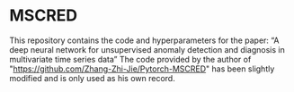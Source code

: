 # MSCRED
This repository contains the code and hyperparameters for the paper:
“A deep neural network for unsupervised anomaly detection and diagnosis in multivariate time series data”
The code provided by the author of "https://github.com/Zhang-Zhi-Jie/Pytorch-MSCRED" has been slightly modified and is only used as his own record.
